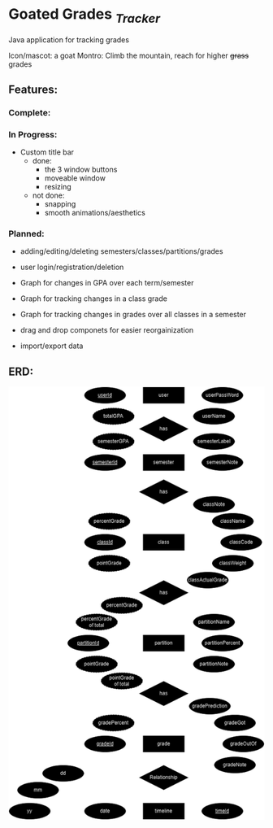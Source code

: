 # Goated Grades <sub>*Tracker*</sub>

  Java application for tracking grades

  Icon/mascot: a goat
  Montro: Climb the mountain, reach for higher ~~grass~~ grades

## Features:

### Complete:

### In Progress:

  - Custom title bar
    - done:
      - the 3 window buttons
      - moveable window
      - resizing
    - not done:
      - snapping
      - smooth animations/aesthetics

### Planned:

  - adding/editing/deleting semesters/classes/partitions/grades
  - user login/registration/deletion

  - Graph for changes in GPA over each term/semester
  - Graph for tracking changes in a class grade
  - Graph for tracking changes in grades over all classes in a semester
  - drag and drop componets for easier reorgainization
  - import/export data
  
## ERD:

 ![GGT ERD](GradeTrackerERD.png "GGT ERD")